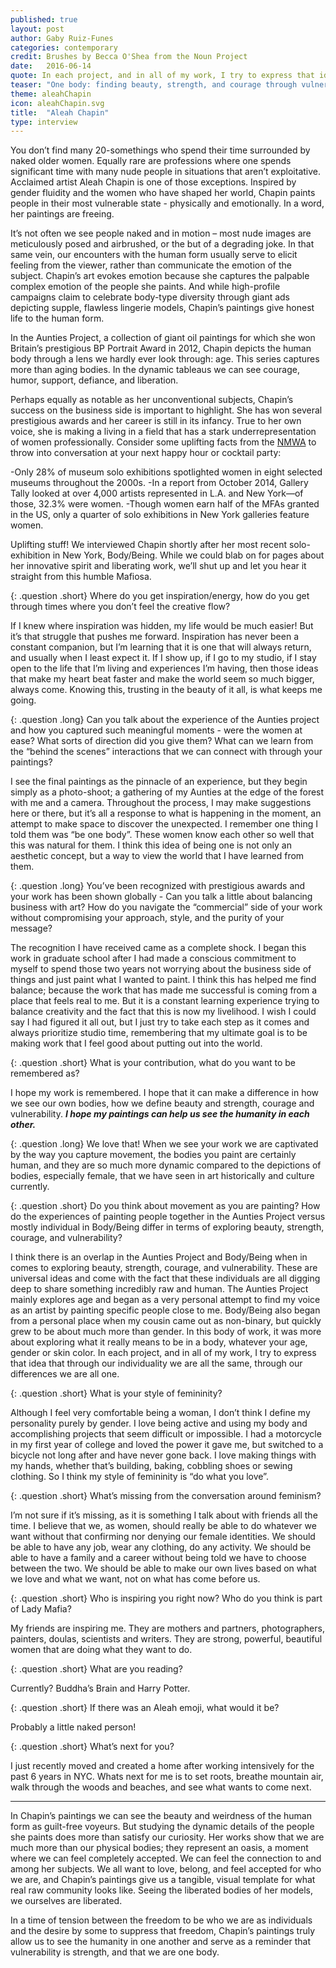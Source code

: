 ```yaml
---
published: true
layout: post
author: Gaby Ruiz-Funes
categories: contemporary
credit: Brushes by Becca O'Shea from the Noun Project
date:   2016-06-14
quote: In each project, and in all of my work, I try to express that idea that through our individuality we are all the same, through our differences we are all one...I hope my paintings can help us see the humanity in each other.
teaser: "One body: finding beauty, strength, and courage through vulnerability"
theme: aleahChapin
icon: aleahChapin.svg
title:  "Aleah Chapin"
type: interview
---
```

You don’t find many 20-somethings who spend their time surrounded by naked older women. Equally rare are professions where one spends significant time with many nude people in situations that aren’t exploitative. Acclaimed artist Aleah Chapin is one of those exceptions. Inspired by gender fluidity and the women who have shaped her world, Chapin paints people in their most vulnerable state - physically and emotionally. In a word, her paintings are freeing.
 
It’s not often we see people naked and in motion – most nude images are meticulously posed and airbrushed, or the but of a degrading joke. In that same vein, our encounters with the human form usually serve to elicit feeling from the viewer, rather than communicate the emotion of the subject. Chapin’s art evokes emotion because she captures the palpable complex emotion of the people she paints. And while high-profile campaigns claim to celebrate body-type diversity through giant ads depicting supple, flawless lingerie models, Chapin’s paintings give honest life to the human form.
 
In the Aunties Project, a collection of giant oil paintings for which she won Britain’s prestigious BP Portrait Award in 2012, Chapin depicts the human body through a lens we hardly ever look through: age. This series captures more than aging bodies. In the dynamic tableaus we can see courage, humor, support, defiance, and liberation.
 
Perhaps equally as notable as her unconventional subjects, Chapin’s success on the business side is important to highlight. She has won several prestigious awards and her career is still in its infancy. True to her own voice, she is making a living in a field that has a stark underrepresentation of women professionally. Consider some uplifting facts from the [NMWA](http://www.nmwa.org/advocate/get-facts) to throw into conversation at your next happy hour or cocktail party:

-Only 28% of museum solo exhibitions spotlighted women in eight selected museums throughout the 2000s.
-In a report from October 2014, Gallery Tally looked at over 4,000 artists represented in L.A. and New York—of those, 32.3% were women.
-Though women earn half of the MFAs granted in the US, only a quarter of solo exhibitions in New York galleries feature women.

Uplifting stuff! We interviewed Chapin shortly after her most recent solo-exhibition in New York, Body/Being. While we could blab on for pages about her innovative spirit and liberating work, we’ll shut up and let you hear it straight from this humble Mafiosa.

{: .question .short}
<i class="em em-ladymafia"></i>  Where do you get inspiration/energy, how do you get through times where you don’t feel the creative flow?  

<i class="em em-nude-body"></i>  If I knew where inspiration was hidden, my life would be much easier! But it’s that struggle that pushes me forward. Inspiration has never been a constant companion, but I’m learning that it is one that will always return, and usually when I least expect it. If I show up, if I go to my studio, if I stay open to the life that I’m living and experiences I’m having, then those ideas that make my heart beat faster and make the world seem so much bigger, always come. Knowing this, trusting in the beauty of it all, is what keeps me going.

{: .question .long}
<i class="em em-ladymafia"></i>  Can you talk about the experience of the Aunties project and how you captured such meaningful moments - were the women at ease? What sorts of direction did you give them? What can we learn from the “behind the scenes” interactions that we can connect with through your paintings?  

<i class="em em-nude-body"></i>  I see the final paintings as the pinnacle of an experience, but they begin simply as a photo-shoot; a gathering of my Aunties at the edge of the forest with me and a camera. Throughout the process, I may make suggestions here or there, but it’s all a response to what is happening in the moment, an attempt to make space to discover the unexpected. I remember one thing I told them was “be one body”. These women know each other so well that this was natural for them. I think this idea of being one is not only an aesthetic concept, but a way to view the world that I have learned from them.


{: .question .long}
<i class="em em-ladymafia"></i>  You’ve been recognized with prestigious awards and your work has been shown globally - Can you talk a little about  balancing business with art? How do you navigate the “commercial” side of your work without compromising your approach, style, and the purity of your message?  

<i class="em em-nude-body"></i>  The recognition I have received came as a complete shock. I began this work in graduate school after I had made a conscious commitment to myself to spend those two years not worrying about the business side of things and just paint what I wanted to paint. I think this has helped me find balance; because the work that has made me successful is coming from a place that feels real to me. But it is a constant learning experience trying to balance creativity and the fact that this is now my livelihood. I wish I could say I had figured it all out, but I just try to take each step as it comes and always prioritize studio time, remembering that my ultimate goal is to be making work that I feel good about putting out into the world.

{: .question .short}
<i class="em em-ladymafia"></i> What is your contribution, what do you want to be remembered as?  

<i class="em em-nude-body"></i>  I hope my work is remembered. I hope that it can make a difference in how we see our own bodies, how we define beauty and strength, courage and vulnerability. **_I hope my paintings can help us see the humanity in each other._**

{: .question .long}
We love that! When we see your work we are captivated by the way you capture movement, the bodies you paint are certainly human, and they are so much more dynamic compared to the depictions of bodies, especially female, that we have seen in art historically and culture currently.  

{: .question .short}
<i class="em em-ladymafia"></i> Do you think about movement as you are painting? How do the experiences of painting people together in the Aunties Project versus mostly individual in Body/Being differ in terms of exploring beauty, strength, courage, and vulnerability?  

<i class="em em-nude-body"></i>  I think there is an overlap in the Aunties Project and Body/Being when in comes to exploring beauty, strength, courage, and vulnerability. These are universal ideas and come with the fact that these individuals are all digging deep to share something incredibly raw and human. The Aunties Project mainly explores age and began as a very personal attempt to find my voice as an artist by painting specific people close to me. Body/Being also began from a personal place when my cousin came out as non-binary, but quickly grew to be about much more than gender. In this body of work, it was more about exploring what it really means to be in a body, whatever your age, gender or skin color. In each project, and in all of my work, I try to express that idea that through our individuality we are all the same, through our differences we are all one.

{: .question .short}
<i class="em em-ladymafia"></i>  What is your style of femininity?

<i class="em em-nude-body"></i>   Although I feel very comfortable being a woman, I don’t think I define my personality purely by gender. I love being active and using my body and accomplishing projects that seem difficult or impossible. I had a motorcycle in my first year of college and loved the power it gave me, but switched to a bicycle not long after and have never gone back. I love making things with my hands, whether that’s building, baking, cobbling shoes or sewing clothing. So I think my style of femininity is “do what you love”.

{: .question .short}
<i class="em em-ladymafia"></i>  What’s missing from the conversation around feminism?

<i class="em em-nude-body"></i>  I’m not sure if it’s missing, as it is something I talk about with friends all the time. I believe that we, as women, should really be able to do whatever we want without that confirming nor denying our female identities. We should be able to have any job, wear any clothing, do any activity. We should be able to have a family and a career without being told we have to choose between the two. We should be able to make our own lives based on what we love and what we want, not on what has come before us.

{: .question .short}
<i class="em em-ladymafia"></i>  Who is inspiring you right now? Who do you think is part of Lady Mafia?  

<i class="em em-nude-body"></i>  My friends are inspiring me. They are mothers and partners, photographers, painters, doulas, scientists and writers. They are strong, powerful, beautiful women that are doing what they want to do.

{: .question .short}
<i class="em em-ladymafia"></i>  What are you reading?

<i class="em em-nude-body"></i>  Currently? Buddha’s Brain and Harry Potter.

{: .question .short}
<i class="em em-ladymafia"></i>  If there was an Aleah emoji, what would it be?

<i class="em em-nude-body"></i>  Probably a little naked person!

{: .question .short}
<i class="em em-ladymafia"></i>  What’s next for you?  

<i class="em em-nude-body"></i>  I just recently moved and created a home after working intensively for the past 6 years in NYC. Whats next for me is to set roots, breathe mountain air, walk through the woods and beaches, and see what wants to come next.

---
In Chapin’s paintings we can see the beauty and weirdness of the human form as guilt-free voyeurs. But studying the dynamic details of the people she paints does more than satisfy our curiosity. Her works show that we are much more than our physical bodies; they represent an oasis, a moment where we can feel completely accepted. We can feel the connection to and among her subjects. We all want to love, belong, and feel accepted for who we are, and Chapin’s paintings give us a tangible, visual template for what real raw community looks like. Seeing the liberated bodies of her models, we ourselves are liberated.
 
In a time of tension between the freedom to be who we are as individuals and the desire by some to suppress that freedom, Chapin’s paintings truly allow us to see the humanity in one another and serve as a reminder that vulnerability is strength, and that we are one body.
